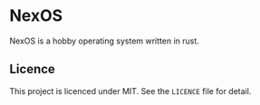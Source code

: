 # NexOS

NexOS is a hobby operating system written in rust.

## Licence

This project is licenced under MIT. See the `LICENCE` file for detail.
